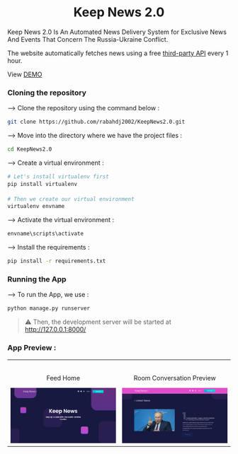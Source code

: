 <div align="center">

# Keep News 2.0

</div>

Keep News 2.0 Is An Automated News Delivery System for Exclusive News And Events That Concern The Russia-Ukraine Conflict.

The website automatically fetches news using a free [third-party API](https://rapidapi.com/contextualwebsearch/api/web-search/) every 1 hour.

View [DEMO](https://studyroom.djebbesrabah.repl.co/)

### Cloning the repository

--> Clone the repository using the command below :

```bash
git clone https://github.com/rabahdj2002/KeepNews2.0.git

```

--> Move into the directory where we have the project files :

```bash
cd KeepNews2.0

```

--> Create a virtual environment :

```bash
# Let's install virtualenv first
pip install virtualenv

# Then we create our virtual environment
virtualenv envname

```

--> Activate the virtual environment :

```bash
envname\scripts\activate

```

--> Install the requirements :

```bash
pip install -r requirements.txt

```

### Running the App

--> To run the App, we use :

```bash
python manage.py runserver

```

> ⚠ Then, the development server will be started at http://127.0.0.1:8000/

### App Preview :

<table width="100%"> 
<tr>
<td width="50%">  
  
<br>
<p align="center">
  Feed Home
</p>
<img src="https://raw.githubusercontent.com/rabahdj2002/KeepNews2.0/main/.github/FireShot Capture 009 - Keep News 2.0 - keepnews20.djebbesrabah.repl.co.png">
</td> 
<td width="50%">
<br>
<p align="center">
  Room Conversation Preview
</p>
<img src="https://raw.githubusercontent.com/rabahdj2002/KeepNews2.0/main/.github/FireShot%20Capture%20010%20-%20Keep%20News%202.0%20-%20keepnews20.djebbesrabah.repl.co.png">  
</td>
</table>
